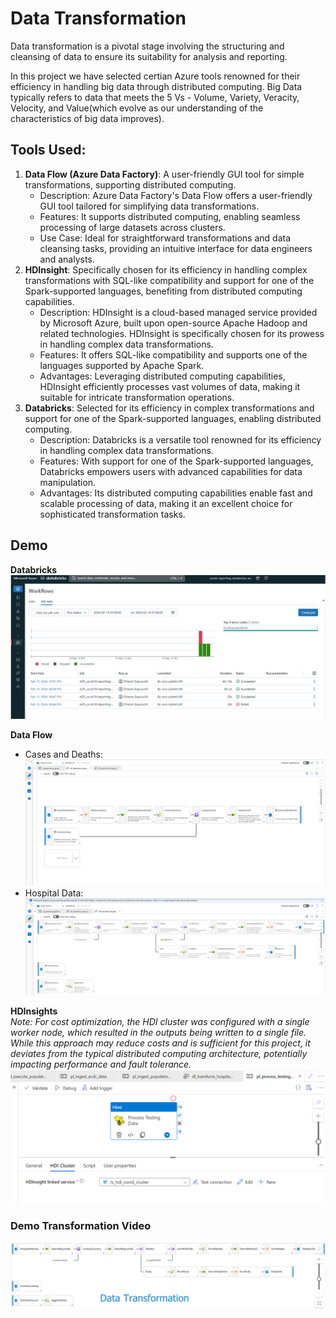 # Data Transformation

Data transformation is a pivotal stage involving the structuring and cleansing of data to ensure its suitability for analysis and reporting. 

In this project we have selected certian Azure tools renowned for their efficiency in handling big data through distributed computing. Big Data typically refers to data that meets the 5 Vs - Volume, Variety, Veracity, Velocity, and Value(which evolve as our understanding of the characteristics of big data improves).

## Tools Used:
1. **Data Flow (Azure Data Factory)**: A user-friendly GUI tool for simple transformations, supporting distributed computing.
    * Description: Azure Data Factory's Data Flow offers a user-friendly GUI tool tailored for simplifying data transformations.
    * Features: It supports distributed computing, enabling seamless processing of large datasets across clusters.
    * Use Case: Ideal for straightforward transformations and data cleansing tasks, providing an intuitive interface for data engineers and analysts.
2. **HDInsight**: Specifically chosen for its efficiency in handling complex transformations with SQL-like compatibility and support for one of the Spark-supported languages, benefiting from distributed computing capabilities.
    * Description: HDInsight is a cloud-based managed service provided by Microsoft Azure, built upon open-source Apache Hadoop and related technologies. HDInsight is specifically chosen for its prowess in handling complex data transformations. 
    * Features: It offers SQL-like compatibility and supports one of the languages supported by Apache Spark.
    * Advantages: Leveraging distributed computing capabilities, HDInsight efficiently processes vast volumes of data, making it suitable for intricate transformation operations.
3. **Databricks**: Selected for its efficiency in complex transformations and support for one of the Spark-supported languages, enabling distributed computing.
    * Description: Databricks is a versatile tool renowned for its efficiency in handling complex data transformations.
    * Features: With support for one of the Spark-supported languages, Databricks empowers users with advanced capabilities for data manipulation.
    * Advantages: Its distributed computing capabilities enable fast and scalable processing of data, making it an excellent choice for sophisticated transformation tasks.

## Demo
**Databricks**
![Databricks Runs](../image/databricks_runs.png)

**Data Flow**
- Cases and Deaths:
  ![Data Flow for Cases and Deaths](../image/dflow_cases_and_deaths.png)
- Hospital Data:
  ![Data Flow for Hospital Data](../image/dflow_hospital_admissions.png)

**HDInsights**
<br/>*Note: For cost optimization, the HDI cluster was configured with a single worker node, which resulted in the outputs being written to a single file. While this approach may reduce costs and is sufficient for this project, it deviates from the typical distributed computing architecture, potentially impacting performance and fault tolerance.*
![HDInsights Pipeline](../image/hdinsights_pipeline.png)

### Demo Transformation Video
[![Transformation Video](../image/youtube_transform_thumbnail.png)](https://youtu.be/PLU25f_qOFg)